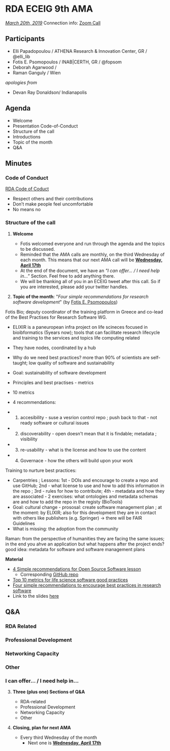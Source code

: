 # RDA ECEIG 9th AMA

[*March 20th, 2019*](https://www.timeanddate.com/worldclock/fixedtime.html?msg=RDA+ECEIG+8th+AMA&iso=20190320&p1=3723&ah=1)
Connection info: [Zoom Call](https://iu.zoom.us/j/6703697984)

## Participants


* Elli Papadopoulou / ATHENA Research & Innovation Center, GR / @elli_lib
* Fotis E. Psomopoulos / INAB|CERTH, GR / @fopsom
* Deborah Agarwood /
* Raman Ganguly / Wien

_apologies from_

- Devan Ray Donaldson/ Indianapolis


## Agenda
- Welcome
- Presentation
Code-of-Conduct
- Structure of the call
- Introductions
- Topic of the month
- Q&A


## Minutes

### Code of Conduct

[RDA Code of Coduct](https://www.rd-alliance.org/group/rda-council-private/outcomes/draft-comment-rda-code-conduct)
- Respect others and their contributions
- Don’t make people feel uncomfortable
- No means no

### Structure of the call

1. **Welcome**
    - Fotis welcomed everyone and run through the agenda and the topics to be discussed.
    - Reminded that the AMA calls are monthly, on the third Wednesday of each month. This means that our next AMA call will be [**Wednesday, April 17th**](https://www.timeanddate.com/worldclock/fixedtime.html?msg=RDA+ECEIG+9th+AMA&iso=20190417T10&p1=3723&ah=1)
    - At the end of the document, we have an _"I can offer... / I need help in..."_ Section. Feel free to add anything there.
    - We will be thanking all of you in an ECEIG tweet after this call. So if you are interested, please add your twitter handles.

2. **Topic of the month**: "_Four simple recommendations for research software development_" (by [Fotis E. Psomopoulos](https://fpsom.github.io/))

Fotis Bio; deputy coordinator of the training platform in Greece and co-lead of the Best Practises for Research Software WG.
- ELIXIR is a paneuropean infra project on life scineces focused in bioibformatics (5years now); tools that can facilitate research lifecycle and training to the services and topics life computing related
- They have nodes, coordinated by a hub

- Why do we need best practices? more than 90% of scientists are self-taught; low quality of software and sustainability
- Goal: sustainability of software development
- Principles and best practises - metrics
- 10 metrics
- 4 recommendations:
- 1. accesibility - suse a vesrion control repo ; push back to that - not ready software or cultural issues
- 2. discoverability - open doesn't mean that it is findable; metadata ; visibility
- 3. re-usability - what is the license and how to use the content
- 4. Governace - how the others will build upon your work

Training to nurture best practices:
- Carpentries ; Lessons: 1st - DOIs and encourage to create a repo and use GitHub; 2nd - what license to use and how to add this information in the repo ; 3rd - rules for how to contribute; 4th - metadata and how they are associated - 2 exercises: what ontologies and metadata schemas are and how to add the repo in the registy (BioTools)
- Goal: cultural change - prososal: create software management plan ; at the moment: by ELIXIR; also for this development they are in contact with others like publishers (e.g. Springer) -> there will be FAIR Guidelines
- What is missing: the adoption from the community

Raman: from the perspective of humanities they are facing the same issues; in the end you ahve an application but what happens after the project ends?
good idea: metadata for software and software management plans

   **Material**
    
   - [4 Simple recommendations for Open Source Software lesson](https://softdev4research.github.io/4OSS-lesson/)
       - Corresponding [GitHub repo](https://github.com/SoftDev4Research/4OSS-lesson)
   - [Top 10 metrics for life science software good practices](https://www.ncbi.nlm.nih.gov/pmc/articles/PMC5007752/)
   - [Four simple recommendations to encourage best practices in research software](https://f1000research.com/articles/6-876/v1)
   - Link to the slides [here](https://github.com/fpsom/rda-eceig/raw/master/AMA-Calls/RDA-March-AMA-2019-4OSS.pdf)


## Q&A


### RDA Related



### Professional Development


### Networking Capacity



### Other



### I can offer... / I need help in...


3. **Three (plus one) Sections of Q&A**
    - RDA-related
    - Professional Development
    - Networking Capacity
    - Other

4. **Closing, plan for next AMA**
    - Every third Wednesday of the month 
        - Next one is [**Wednesday, April 17th**](https://www.timeanddate.com/worldclock/fixedtime.html?msg=RDA+ECEIG+9th+AMA&iso=20190417T10&p1=3723&ah=1)

